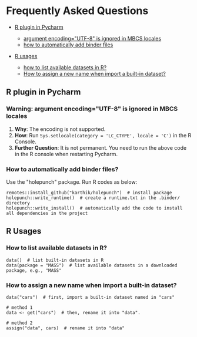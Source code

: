 # Frequently Asked Questions

- [R plugin in Pycharm](#r-plugin-in-pycharm)
  - [argument encoding="UTF-8" is ignored in MBCS locales](#warning-argument-encodingutf-8-is-ignored-in-mbcs-locales)
  - [how to automatically add binder files](#how-to-automatically-add-binder-files)

- [R usages](#r-usages)
  - [how to list available datasets in R?](#how-to-list-available-datasets-in-r)
  - [How to assign a new name when import a built-in dataset?](#how-to-assign-a-new-name-when-import-a-built-in-dataset)

## R plugin in Pycharm
### Warning: argument encoding="UTF-8" is ignored in MBCS locales

1. **Why**: The encoding is not supported.  
2. **How**: Run `Sys.setlocale(category = 'LC_CTYPE', locale = 'C')` in the R Console.  
3. **Further Question**: It is not permanent. You need to run the above code in the R console when restarting Pycharm.  


### How to automatically add binder files?

Use the "holepunch" package. Run R codes as below:

```
remotes::install_github("karthik/holepunch")  # install package
holepunch::write_runtime()  # create a runtime.txt in the .binder/ directory
holepunch::write_install()  # automatically add the code to install all dependencies in the project
```

## R Usages
### How to list available datasets in R?

```
data()  # list built-in datasets in R
data(package = "MASS")  # list available datasets in a downloaded package, e.g., "MASS"
```

### How to assign a new name when import a built-in dataset?

```
data("cars")  # first, import a built-in dataset named in "cars"

# method 1
data <- get("cars")  # then, rename it into "data".

# method 2
assign("data", cars)  # rename it into "data"
```